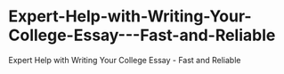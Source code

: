 # Expert-Help-with-Writing-Your-College-Essay---Fast-and-Reliable
Expert Help with Writing Your College Essay - Fast and Reliable
